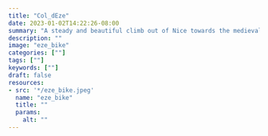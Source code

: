 ```yaml
---
title: "Col_dEze"
date: 2023-01-02T14:22:26-08:00
summary: "A steady and beautiful climb out of Nice towards the medieval town of Éze."
description: ""
image: "eze_bike"
categories: [""]
tags: [""]
keywords: [""]
draft: false
resources:
- src: '*/eze_bike.jpeg'
  name: "eze_bike"
  title: ""
  params:
    alt: ""
---
```


